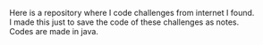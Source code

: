 Here is a repository where I code challenges from internet I found.  
I made this just to save the code of these challenges as notes.  
Codes are made in java.  
